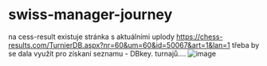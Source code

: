 # swiss-manager-journey


na cess-result existuje stránka s aktuálními uplody
https://chess-results.com/TurnierDB.aspx?nr=60&um=60&id=50067&art=1&lan=1
třeba by se dala využít pro získaní seznamu - DBkey. turnajů....
![image](https://github.com/user-attachments/assets/63e14c88-a9da-4d21-bacc-f6e0d49374df)
